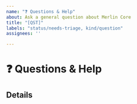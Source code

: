 ```yaml
---
name: "❓ Questions & Help"
about: Ask a general question about Merlin Core
title: "[QST]"
labels: "status/needs-triage, kind/question"
assignees: ''

---
```


# ❓ Questions & Help

## Details

<!-- Description of your question -->
